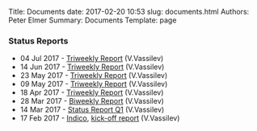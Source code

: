Title: Documents
date: 2017-02-20 10:53
slug: documents.html
Authors: Peter Elmer
Summary: Documents
Template: page

### Status Reports

  * 04 Jul 2017 - [Triweekly Report](https://ipcc-root.github.io/downloads/20170704-ipcc-princeton-status-report-triweekly.pdf) (V.Vassilev)
  * 14 Jun 2017 - [Triweekly Report](https://ipcc-root.github.io/downloads/20170614-ipcc-princeton-status-report-triweekly.pdf) (V.Vassilev)
  * 23 May 2017 - [Triweekly Report](https://ipcc-root.github.io/downloads/20170614-ipcc-princeton-status-report-triweekly.pdf) (V.Vassilev)
  * 09 May 2017 - [Triweekly Report](https://ipcc-root.github.io/downloads/20170509-ipcc-princeton-status-report-triweekly.pdf) (V.Vassilev)
  * 18 Apr 2017 - [Triweekly Report](https://ipcc-root.github.io/downloads/20170418-ipcc-princeton-status-report-triweekly.pdf) (V.Vassilev)
  * 28 Mar 2017 - [Biweekly Report](https://ipcc-root.github.io/downloads/20170328-ipcc-princeton-status-report-biweekly.pdf) (V.Vassilev)
  * 14 Mar 2017 - [Status Report Q1](https://ipcc-root.github.io/downloads/20170314-ipcc-princeton-status-report-Q1.pdf) (V.Vassilev)
  * 17 Feb 2017 - [Indico](https://indico.cern.ch/event/612658/), [kick-off report](https://ipcc-root.github.io/downloads/20170217-ipcc-princeton.pdf) (V.Vassilev)



